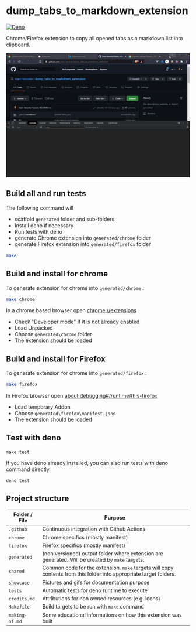 # dump_tabs_to_markdown_extension

[![Deno](https://github.com/marc-bouvier/dump_tabs_to_markdown_extension/workflows/Deno/badge.svg)](https://github.com/marc-bouvier/dump_tabs_to_markdown_extension/actions)

Chrome/Firefox extension to copy all opened tabs as a markdown list into clipboard.

![Showcase GIF : User clicks on the extension icon. Then clicls on "Dump all tabs as markdown to clipboard" buton. Then all opened tabs are copied into the clipboard as a markdown list of links](/showcase/showcase_video.gif)


## Build all and run tests

The following command will
- scaffold `generated` folder and sub-folders
- Install deno if necessary
- Run tests with deno
- generate Chrome extension into `generated/chrome` folder
- generate Firefox extension into `generated/firefox` folder

```bash
make
```

## Build and install for chrome

To generate extension for chrome into `generated/chrome` :

```bash
make chrome
```

In a chrome based browser open [chrome://extensions](chrome://extensions)
- Check "Developer mode" if it is not already enabled
- Load Unpacked
- Choose `generated\chrome` folder
- The extension should be loaded

## Build and install for Firefox

To generate extension for chrome into `generated/firefox` :

```bash
make firefox
```

In Firefox browser open [about:debugging#/runtime/this-firefox](about:debugging#/runtime/this-firefox)
- Load temporary Addon
- Choose `generated\firefox\manifest.json`
- The extension should be loaded

## Test with deno

```
make test
```

If you have deno already installed, you can also run tests with deno command directly.

```
deno test
```

## Project structure

| Folder / File | Purpose |
| ------ | ------- |
| `.github` | Continuous integration with Github Actions |
| `chrome` | Chrome specifics (mostly manifest) |
| `firefox` | Firefox specifics (mostly manifest) |
| `generated` | (non versioned) output folder where extension are generated. Will be created by `make` targets. |
| `shared` | Common code for the extension. `make` targets will copy contents from this folder into appropriate target folders. |
| `showcase` | Pictures and gifs for documentation purpose |
| `tests` | Automatic tests for deno runtime to execute |
| `credits.md` | Attributions for non owned resources (e.g. icons) |
| `Makefile` | Build targets to be run with `make` command |
| `making-of.md` | Some educational informations on how this extension was built |